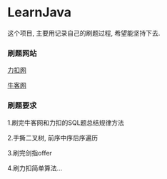 # LearnJava
这个项目, 主要用记录自己的刷题过程, 希望能坚持下去.

### 刷题网站
[力扣网](https://leetcode-cn.com/)

[牛客网](https://www.nowcoder.com/)

### 刷题要求
1.刷完牛客网和力扣的SQL题总结规律方法

2.手撕二叉树, 前序中序后序遍历

3.刷完剑指offer

4.刷力扣简单算法...


